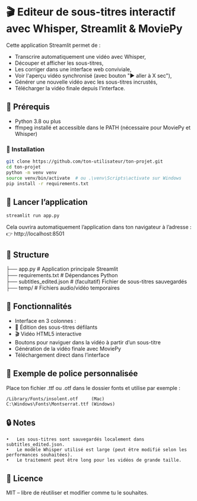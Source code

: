 # 🎬 Editeur de sous-titres interactif avec Whisper, Streamlit & MoviePy

Cette application Streamlit permet de :
- Transcrire automatiquement une vidéo avec Whisper,
- Découper et afficher les sous-titres,
- Les corriger dans une interface web conviviale,
- Voir l'aperçu vidéo synchronisé (avec bouton "▶️ aller à X sec"),
- Générer une nouvelle vidéo avec les sous-titres incrustés,
- Télécharger la vidéo finale depuis l’interface.


## 🧰 Prérequis

- Python 3.8 ou plus
- ffmpeg installé et accessible dans le PATH (nécessaire pour MoviePy et Whisper)

### 🔧 Installation

```bash
git clone https://github.com/ton-utilisateur/ton-projet.git
cd ton-projet
python -m venv venv
source venv/bin/activate  # ou .\venv\Scripts\activate sur Windows
pip install -r requirements.txt
```

## 🚀 Lancer l’application

```bash
streamlit run app.py
```

Cela ouvrira automatiquement l’application dans ton navigateur à l’adresse :
👉 http://localhost:8501

## 📂 Structure


├── app.py                  # Application principale Streamlit\
├── requirements.txt        # Dépendances Python\
├── subtitles_edited.json   # (facultatif) Fichier de sous-titres sauvegardés\
├── temp/                   # Fichiers audio/vidéo temporaires


## 🎨 Fonctionnalités

- Interface en 3 colonnes :
- 📝 Édition des sous-titres défilants
-  🎬 Vidéo HTML5 interactive
-  Boutons pour naviguer dans la vidéo à partir d’un sous-titre
- Génération de la vidéo finale avec MoviePy
- Téléchargement direct dans l’interface

## 📁 Exemple de police personnalisée

Place ton fichier .ttf ou .otf dans le dossier fonts et utilise par exemple :

```
/Library/Fonts/insolent.otf     (Mac)
C:\Windows\Fonts\Montserrat.ttf (Windows)
```

## 🔒 Notes
	•	Les sous-titres sont sauvegardés localement dans subtitles_edited.json.
	•	Le modèle Whisper utilisé est large (peut être modifié selon les performances souhaitées).
	•	Le traitement peut être long pour les vidéos de grande taille.

## 📃 Licence

MIT – libre de réutiliser et modifier comme tu le souhaites.